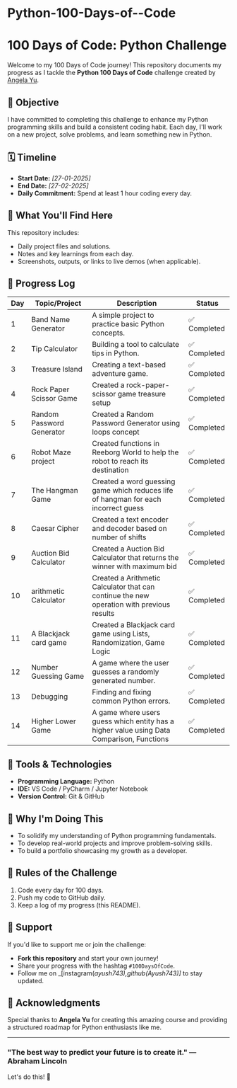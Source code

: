 # Python-100-Days-of--Code

# 100 Days of Code: Python Challenge

Welcome to my 100 Days of Code journey! This repository documents my progress as I tackle the **Python 100 Days of Code** challenge created by [Angela Yu](https://www.udemy.com/course/100-days-of-code/).

## 🌟 Objective

I have committed to completing this challenge to enhance my Python programming skills and build a consistent coding habit. Each day, I'll work on a new project, solve problems, and learn something new in Python.

## 🗓️ Timeline

- **Start Date:** _[27-01-2025]_
- **End Date:** _[27-02-2025]_
- **Daily Commitment:** Spend at least 1 hour coding every day.

## 📖 What You'll Find Here

This repository includes:

- Daily project files and solutions.
- Notes and key learnings from each day.
- Screenshots, outputs, or links to live demos (when applicable).

## 📝 Progress Log

| Day | Topic/Project             | Description                                                                               | Status       |
| --- | ------------------------- | ----------------------------------------------------------------------------------------- | ------------ |
| 1   | Band Name Generator       | A simple project to practice basic Python concepts.                                       | ✅ Completed |
| 2   | Tip Calculator            | Building a tool to calculate tips in Python.                                              | ✅ Completed |
| 3   | Treasure Island           | Creating a text-based adventure game.                                                     | ✅ Completed |
| 4   | Rock Paper Scissor Game   | Created a rock-paper-scissor game treasure setup                                          | ✅ Completed |
| 5   | Random Password Generator | Created a Random Password Generator using loops concept                                   | ✅ Completed |
| 6   | Robot Maze project        | Created functions in Reeborg World to help the robot to reach its destination             | ✅ Completed |
| 7   | The Hangman Game          | Created a word guessing game which reduces life of hangman for each incorrect guess       | ✅ Completed |
| 8   | Caesar Cipher             | Created a text encoder and decoder based on number of shifts                              | ✅ Completed |
| 9   | Auction Bid Calculator    | Created a Auction Bid Calculator that returns the winner with maximum bid                 | ✅ Completed |
| 10  | arithmetic Calculator     | Created a Arithmetic Calculator that can continue the new operation with previous results | ✅ Completed |
| 11  | A Blackjack card game     | Created a Blackjack card game using Lists, Randomization, Game Logic                      | ✅ Completed |
| 12  | Number Guessing Game      | A game where the user guesses a randomly generated number.                                | ✅ Completed |
| 13  | Debugging                 | Finding and fixing common Python errors.                                                  | ✅ Completed |
| 14  | Higher Lower Game         | A game where users guess which entity has a higher value using Data Comparison, Functions | ✅ Completed |

## 🔧 Tools & Technologies

- **Programming Language:** Python
- **IDE:** VS Code / PyCharm / Jupyter Notebook
- **Version Control:** Git & GitHub

## 🚀 Why I'm Doing This

- To solidify my understanding of Python programming fundamentals.
- To develop real-world projects and improve problem-solving skills.
- To build a portfolio showcasing my growth as a developer.

## 🏁 Rules of the Challenge

1. Code every day for 100 days.
2. Push my code to GitHub daily.
3. Keep a log of my progress (this README).

## 🤝 Support

If you'd like to support me or join the challenge:

- **Fork this repository** and start your own journey!
- Share your progress with the hashtag `#100DaysOfCode`.
- Follow me on _[instagram(_ayush743),github(Ayush743)]_ to stay updated.

## 📌 Acknowledgments

Special thanks to **Angela Yu** for creating this amazing course and providing a structured roadmap for Python enthusiasts like me.

---

### "The best way to predict your future is to create it." — Abraham Lincoln

Let's do this! 🎉
